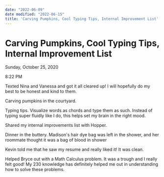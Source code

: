 ```yaml
---
date: "2022-06-09"
date modified: "2022-06-15"
title: 'Carving Pumpkins, Cool Typing Tips, Internal Improvement List'
---
```


# Carving Pumpkins, Cool Typing Tips, Internal Improvement List
Sunday, October 25, 2020

8:22 PM

Texted Nina and Vanessa and got it all cleared up! I will hopefully do my best to be honest and kind to them.

Carving pumpkins in the courtyard.

Typing tips. Visualize words as chords and type them as such. Instead of typing super fluidly like I do, this helps set my brain in the right mood.

Shared my internal improvements list with Hopper.

Dinner in the buttery. Madison's hair dye bag was left in the shower, and her roommate thought it was a bag of blood in shower

Kevin told me that he saw my resume and really liked it! It was clean.

Helped Bryce out with a Math Calculus problem. It was a trough and I really felt good! My 230 knowledge has definitely helped me out in understanding how to solve these problems.
